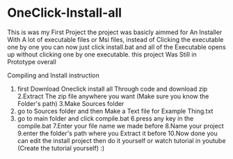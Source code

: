 # OneClick-Install-all
This is was my First Project the project was basicly aimmed for An Installer With A lot of executable files or Msi files, instead of Clicking the executable one by one you can now just click install.bat and all of the Executable opens up without clicking one by one executable.
this project Was Still in Prototype overall

Compiling and Install instruction
1. first Download Oneclick install all Through code and download zip
2.Extract The zip file anywhere you want (Make sure you know the Folder's path)
3.Make Sources folder
4. go to Sources folder and then Make a Text file for Example Thing.txt
5. go to main folder and click compile.bat
6.press any key in the compile.bat
7.Enter your file name we made before
8.Name your project
9.enter the folder's path where you Extract it before
10.Now done you can edit the install project then do it yourself or watch tutorial in youtube (Create the tutorial yourself) :)
